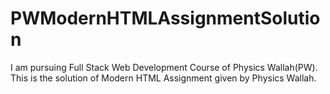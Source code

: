 # PWModernHTMLAssignmentSolution

I am pursuing Full Stack Web Development Course of Physics Wallah(PW). This is the solution of Modern HTML Assignment given by Physics Wallah.
